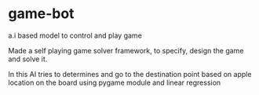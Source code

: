 # game-bot
a.i based model to control and play game

Made a self playing game solver framework, to specify, design the game and solve it.

In this AI tries to determines and go to the
destination point based on apple location on the board using
pygame module and linear regression
